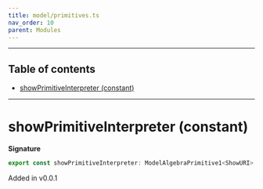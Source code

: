 ```yaml
---
title: model/primitives.ts
nav_order: 10
parent: Modules
---
```


---

<h2 class="text-delta">Table of contents</h2>

- [showPrimitiveInterpreter (constant)](#showprimitiveinterpreter-constant)

---

# showPrimitiveInterpreter (constant)

**Signature**

```ts
export const showPrimitiveInterpreter: ModelAlgebraPrimitive1<ShowURI> = ...
```

Added in v0.0.1
